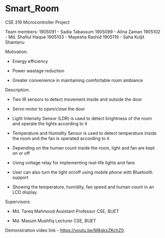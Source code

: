 # Smart_Room
CSE 316 Microcontroller Project

Team members: 1905091 - Sadia Tabassum
1905099 - Alina Zaman
1905102 - Md. Shafiul Haque
1905103 - Mayesha Rashid
1905119 - Saha Kuljit Shantanu

Motivation:

- Energy efficiency

- Power wastage reduction

- Greater convenience in maintaining comfortable room ambiance


Description:

- Two IR sensors to detect movement inside and outside the door

- Servo motor to open/close the door

- Light Intensity Sensor (LDR) is used to detect brightness of the room and operate the lights according to it

- Temperature and Humidity Sensor is used to detect temperature inside the room and the fan is operated according to it

- Depending on the human count inside the room, light and fan are kept on or off

- Using voltage relay for implementing real-life lights and fans

- User can also turn the light on/off using mobile phone with Bluetooth support

- Showing the temperature, humidity, fan speed and human count in an LCD display.

Supervisors:
- Md. Tareq Mahmood
Assistant Professor
CSE, BUET

- Md. Masum Mushfiq
Lecturer
CSE, BUET

Demonstration video link - https://youtu.be/M8gkxZKchZ0
